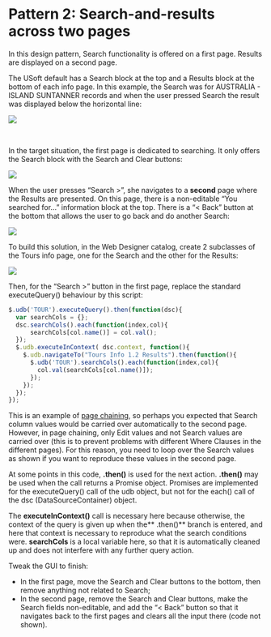 # Pattern 2: Search-and-results across two pages

In this design pattern, Search functionality is offered on a first page. Results are displayed on a second page.

The USoft default has a Search block at the top and a Results block at the bottom of each info page. In this example, the Search was for AUSTRALIA - ISLAND SUNTANNER records and when the user pressed Search the result was displayed below the horizontal line:

![](/api/Web%20and%20app%20UIs/Page%20and%20data%20source%20constructs/assets/73739e49-db48-4f0f-9541-3eb6a251a4c6.png)

 

In the target situation, the first page is dedicated to searching. It only offers the Search block with the Search and Clear buttons:

![](/api/Web%20and%20app%20UIs/Page%20and%20data%20source%20constructs/assets/b0241650-9668-44a2-a77d-329eb77ccc4e.png)

When the user presses “Search >”, she navigates to a **second** page where the Results are presented. On this page, there is a non-editable “You searched for...” information block at the top. There is a “< Back” button at the bottom that allows the user to go back and do another Search:

![](/api/Web%20and%20app%20UIs/Page%20and%20data%20source%20constructs/assets/92035a7c-d985-43dc-b208-e5a60f2291b4.png)

To build this solution, in the Web Designer catalog, create 2 subclasses of the Tours info page, one for the Search and the other for the Results:

![](/api/Web%20and%20app%20UIs/Page%20and%20data%20source%20constructs/assets/9b5a98a0-8aea-4d38-b75f-7e4b4a062f21.png)

Then, for the “Search >” button in the first page, replace the standard executeQuery() behaviour by this script:

```js
$.udb('TOUR').executeQuery().then(function(dsc){
  var searchCols = {};   
  dsc.searchCols().each(function(index,col){
      searchCols[col.name()] = col.val();
  });
  $.udb.executeInContext( dsc.context, function(){
    $.udb.navigateTo("Tours Info 1.2 Results").then(function(){
      $.udb('TOUR').searchCols().each(function(index,col){
        col.val(searchCols[col.name()]);
      });
    });
  });
});
```

This is an example of [page chaining](/docs/Web%20and%20app%20UIs/Navigation%20between%20web%20pages/Page%20chaining.md), so perhaps you expected that Search column values would be carried over automatically to the second page. However, in page chaining, only Edit values and not Search values are carried over (this is to prevent problems with different Where Clauses in the different pages). For this reason, you need to loop over the Search values as shown if you want to reproduce these values in the second page.

At some points in this code, **.then()** is used for the next action. **.then()** may be used when the call returns a Promise object. Promises are implemented for the executeQuery() call of the udb object, but not for the each() call of the dsc (DataSourceContainer) object.

The **executeInContext()** call is necessary here because otherwise, the context of the query is given up when the** .then()** branch is entered, and here that context is necessary to reproduce what the search conditions were. **searchCols** is a local variable here, so that it is automatically cleaned up and does not interfere with any further query action.

Tweak the GUI to finish:

- In the first page, move the Search and Clear buttons to the bottom, then remove anything not related to Search;
- In the second page, remove the Search and Clear buttons, make the Search fields non-editable, and add the “< Back” button so that it navigates back to the first pages and clears all the input there (code not shown).